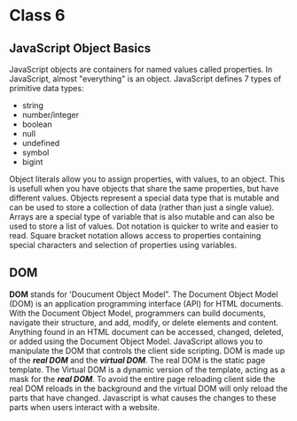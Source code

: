# Class 6

## JavaScript Object Basics

JavaScript objects are containers for named values called properties. In JavaScript, almost "everything" is an object.
JavaScript defines 7 types of primitive data types:
- string
- number/integer
- boolean
- null
- undefined
- symbol
- bigint

Object literals allow you to assign properties, with values, to an object. This is usefull when you have objects that share the same properties, but have
different values.
Objects represent a special data type that is mutable and can be used to store a collection of data (rather than just a single value).
Arrays are a special type of variable that is also mutable and can also be used to store a list of values.
Dot notation is quicker to write and easier to read. Square bracket notation allows access to properties containing special characters and
selection of properties using variables.

## DOM

**DOM** stands for 'Doucument Object Model".
The Document Object Model (DOM) is an application programming interface (API) for HTML documents.
With the Document Object Model, programmers can build documents, navigate their structure, and add, modify, or delete elements and content.
Anything found in an HTML document can be accessed, changed, deleted, or added using the Document Object Model.
JavaScript allows you to manipulate the DOM that controls the client side scripting.
DOM is made up of the ***real DOM*** and the ***virtual DOM***.
The real DOM is the static page template. The Virtual DOM is a dynamic version of the template, acting as a mask for the ***real DOM***.
To avoid the entire page reloading client side the real DOM reloads in the background and the virtual DOM will only reload the parts that have changed. 
Javascript is what causes the changes to these parts when users interact with a website.
